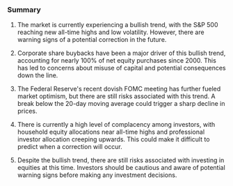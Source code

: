 ### Summary

1. The market is currently experiencing a bullish trend, with the S&P 500
reaching new all-time highs and low volatility. However, there are warning
signs of a potential correction in the future.

2. Corporate share buybacks have been a major driver of this bullish trend,
accounting for nearly 100% of net equity purchases since 2000. This has led
to concerns about misuse of capital and potential consequences down the line.

3. The Federal Reserve's recent dovish FOMC meeting has further fueled
market optimism, but there are still risks associated with this trend. A
break below the 20-day moving average could trigger a sharp decline in prices.

4. There is currently a high level of complacency among investors, with
household equity allocations near all-time highs and professional investor
allocation creeping upwards. This could make it difficult to predict when
a correction will occur.

5. Despite the bullish trend, there are still risks associated with investing
in equities at this time. Investors should be cautious and aware of potential
warning signs before making any investment decisions.

